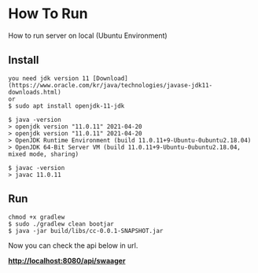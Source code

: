 # How To Run
How to run server on local (Ubuntu Environment)

## Install
```
you need jdk version 11 [Download](https://www.oracle.com/kr/java/technologies/javase-jdk11-downloads.html)
or
$ sudo apt install openjdk-11-jdk
```
```
$ java -version
> openjdk version "11.0.11" 2021-04-20
> openjdk version "11.0.11" 2021-04-20
> OpenJDK Runtime Environment (build 11.0.11+9-Ubuntu-0ubuntu2.18.04)
> OpenJDK 64-Bit Server VM (build 11.0.11+9-Ubuntu-0ubuntu2.18.04, mixed mode, sharing)

$ javac -version
> javac 11.0.11
```
## Run
```
chmod +x gradlew
$ sudo ./gradlew clean bootjar
$ java -jar build/libs/cc-0.0.1-SNAPSHOT.jar
```
Now you can check the api below in url.

**[http://localhost:8080/api/swaager](localhost:8080/api/swaager)**
